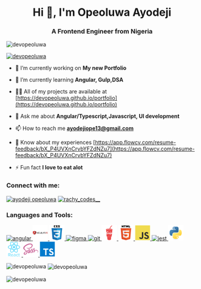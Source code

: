 <h1 align="center">Hi 👋, I'm Opeoluwa Ayodeji</h1>
<h3 align="center">A Frontend Engineer from Nigeria</h3>

<p align="left"> <img src="https://komarev.com/ghpvc/?username=devopeoluwa&label=Profile%20views&color=0e75b6&style=flat" alt="devopeoluwa" /> </p>

<p align="left"> <a href="https://github.com/ryo-ma/github-profile-trophy"><img src="https://github-profile-trophy.vercel.app/?username=devopeoluwa" alt="devopeoluwa" /></a> </p>

- 🔭 I’m currently working on **My new Portfolio**

- 🌱 I’m currently learning **Angular, Gulp,DSA**

- 👨‍💻 All of my projects are available at [https://devopeoluwa.github.io/portfolio](https://devopeoluwa.github.io/portfolio)

- 💬 Ask me about **Angular/Typescript,Javascript, UI development**

- 📫 How to reach me **ayodejiope13@gmail.com**

- 📄 Know about my experiences [https://app.flowcv.com/resume-feedback/bX_P4UVXnCrvbYFZdNZu7](https://app.flowcv.com/resume-feedback/bX_P4UVXnCrvbYFZdNZu7)

- ⚡ Fun fact **I love to eat alot**

<h3 align="left">Connect with me:</h3>
<p align="left">
<a href="https://linkedin.com/in/ayodeji opeoluwa" target="blank"><img align="center" src="https://raw.githubusercontent.com/rahuldkjain/github-profile-readme-generator/master/src/images/icons/Social/linked-in-alt.svg" alt="ayodeji opeoluwa" height="30" width="40" /></a>
<a href="https://instagram.com/rachy_codes__" target="blank"><img align="center" src="https://raw.githubusercontent.com/rahuldkjain/github-profile-readme-generator/master/src/images/icons/Social/instagram.svg" alt="rachy_codes__" height="30" width="40" /></a>
</p>

<h3 align="left">Languages and Tools:</h3>
<p align="left"> <a href="https://angular.io" target="_blank" rel="noreferrer"> <img src="https://angular.io/assets/images/logos/angular/angular.svg" alt="angular" width="40" height="40"/> </a> <a href="https://angular.io" target="_blank" rel="noreferrer"> <img src="https://raw.githubusercontent.com/devicons/devicon/master/icons/angularjs/angularjs-original-wordmark.svg" alt="angularjs" width="40" height="40"/> </a> <a href="https://www.w3schools.com/css/" target="_blank" rel="noreferrer"> <img src="https://raw.githubusercontent.com/devicons/devicon/master/icons/css3/css3-original-wordmark.svg" alt="css3" width="40" height="40"/> </a> <a href="https://www.figma.com/" target="_blank" rel="noreferrer"> <img src="https://www.vectorlogo.zone/logos/figma/figma-icon.svg" alt="figma" width="40" height="40"/> </a> <a href="https://git-scm.com/" target="_blank" rel="noreferrer"> <img src="https://www.vectorlogo.zone/logos/git-scm/git-scm-icon.svg" alt="git" width="40" height="40"/> </a> <a href="https://gulpjs.com" target="_blank" rel="noreferrer"> <img src="https://raw.githubusercontent.com/devicons/devicon/master/icons/gulp/gulp-plain.svg" alt="gulp" width="40" height="40"/> </a> <a href="https://www.w3.org/html/" target="_blank" rel="noreferrer"> <img src="https://raw.githubusercontent.com/devicons/devicon/master/icons/html5/html5-original-wordmark.svg" alt="html5" width="40" height="40"/> </a> <a href="https://developer.mozilla.org/en-US/docs/Web/JavaScript" target="_blank" rel="noreferrer"> <img src="https://raw.githubusercontent.com/devicons/devicon/master/icons/javascript/javascript-original.svg" alt="javascript" width="40" height="40"/> </a> <a href="https://jestjs.io" target="_blank" rel="noreferrer"> <img src="https://www.vectorlogo.zone/logos/jestjsio/jestjsio-icon.svg" alt="jest" width="40" height="40"/> </a> <a href="https://www.python.org" target="_blank" rel="noreferrer"> <img src="https://raw.githubusercontent.com/devicons/devicon/master/icons/python/python-original.svg" alt="python" width="40" height="40"/> </a> <a href="https://reactjs.org/" target="_blank" rel="noreferrer"> <img src="https://raw.githubusercontent.com/devicons/devicon/master/icons/react/react-original-wordmark.svg" alt="react" width="40" height="40"/> </a> <a href="https://sass-lang.com" target="_blank" rel="noreferrer"> <img src="https://raw.githubusercontent.com/devicons/devicon/master/icons/sass/sass-original.svg" alt="sass" width="40" height="40"/> </a> <a href="https://www.typescriptlang.org/" target="_blank" rel="noreferrer"> <img src="https://raw.githubusercontent.com/devicons/devicon/master/icons/typescript/typescript-original.svg" alt="typescript" width="40" height="40"/> </a> </p>

<p><img align="left" src="https://github-readme-stats.vercel.app/api/top-langs?username=devopeoluwa&show_icons=true&locale=en&layout=compact" alt="devopeoluwa" /></p>

<p>&nbsp;<img align="center" src="https://github-readme-stats.vercel.app/api?username=devopeoluwa&show_icons=true&locale=en" alt="devopeoluwa" /></p>

<p><img align="center" src="https://github-readme-streak-stats.herokuapp.com/?user=devopeoluwa&" alt="devopeoluwa" /></p>
